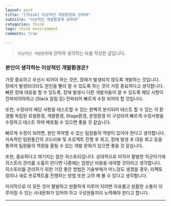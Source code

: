 ```yaml
---  
layout: post  
title: "[Think] 이상적인 개발환경에 관하여"  
subtitle: "이상적인 개발환경에 관하여"  
categories: think
tags: think environment
comments: true

---
```

> `이상적인 개발환경`에 관하여 생각하는 바를 작성한 글입니다.

### 본인이 생각하는 이상적인 개발환경은?

가장 중요하고 우선시 되어야 하는 것은, 장애가 발생되지 않도록 개발하는 것입니다.  
장애가 발생되더라도 원인을 빨리 알 수 있도록 하는 것이 가장 중요하다고 생각합니다.
빠른 장애 대응을 할 수 있도록, 장애 발생시 다른 개발자들이 알 수 있도록 해당 사항이 전파되어야하고 (Slack 알림 등)
전파되어 빠르게 수정 되어야 할 것입니다.

또한, 수정되어 해당 사항을 테스트할 수 있는 완벽히 분리되어 테스트 할 수 있는 각 환경별 독립된 로컬환경, 개발환경, Stage환경, 운영환경
이 구성되어 빠르게 수정사항을 수정하고 테스트 하여 배포될 수 있으면 좋을 것 같습니다.

빠르게 수정이 되려면, 원인 파악할 수 있는 팀원들의 역량이 있어야 한다고 생각합니다.
지속적인 팀원들간의 코드리뷰 및 프로젝트 진행 후 회고, 장애 발생 후 대응 회고 등을 통하여 팀원들의 역량을 올릴 수 있는 개발 문화가 있으면 좋을 것 같습니다.

또한, 중요하다고 여기지는 점은 히스토리입니다. 상대적으로 이직이 활발한 직군이기에 히스토리 관리를 소홀히 한다면 나중에는 엄청난 비용을 내야할 것이라고 생각합니다.
히스토리를 관리하기 위한 가장 좋은 방법은 기술부채가 어느정도 생겼을 경우, 리팩토링이나 새로 프로젝트를 진행하는 방법 또한 고려 해 볼 수 있다고 생각합니다.

마지막으로 이 모든 것이 활발하고 원활하게 이루어 지려면 자유롭고 원활한 소통이 이루어질 수 있는 사내문화가 있어야 하고 구성원들끼리 노력해야 한다고 합니다.


---